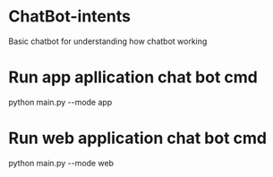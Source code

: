 # ChatBot-intents
Basic chatbot for understanding how chatbot working

# Run app apllication chat bot cmd
python main.py --mode app

# Run web application chat bot cmd
python main.py --mode web
